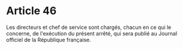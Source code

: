 # Article 46

Les directeurs et chef de service sont chargés, chacun en ce qui le concerne, de l'exécution du présent arrêté, qui sera publié au Journal officiel de la République française.
